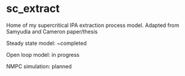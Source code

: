 # sc_extract
Home of my supercritical IPA extraction process model. Adapted from Samyudia and Cameron paper/thesis

Steady state model: ~completed

Open loop model: in progress

NMPC simulation: planned
